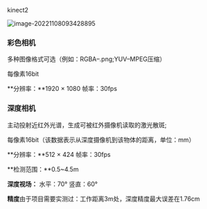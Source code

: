 kinect2 

![image-20221108093428895](/media/alvin/新加卷/【NEU】/毕业/文献/RGBD中深度的应用/images/Blog/双目相机/image-20221108093428895.png)

### 彩色相机

多种图像格式可选（例如：RGBA–.png;YUV–MPEG压缩）

每像素16bit

**分辨率：**1920 $\times$ 1080   帧率：30fps

### 深度相机

主动投射近红外光谱，生成可被红外摄像机读取的激光散斑;

每像素16bit（该数据表示从深度摄像机到该物体的距离，单位：mm）

**分辨率：**512 $\times$ 424    帧率：30fps

**检测范围：**0.5~4.5m

**深度视场：** 水平：70°      竖直：60°

**精度**由于项目需要实测过：工作距离3m处，深度精度最大误差在1.76cm
